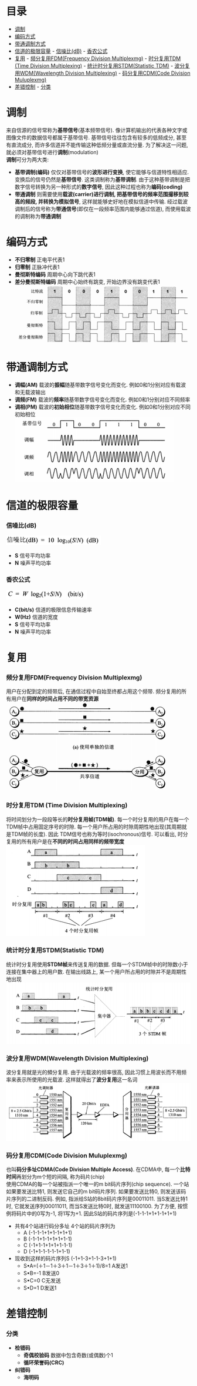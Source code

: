 # 目录
- [调制](#调制)
- [编码方式](#编码方式)
- [带通调制方式](#带通调制方式)
- [信道的极限容量](#信道的极限容量)
        - [信噪比(dB)](#信噪比db)
        - [香农公式](#香农公式)
- [复用](#复用)
        - [频分复用FDM(Frequency Division Multiplexmg)](#频分复用fdmfrequency-division-multiplexmg)
        - [时分复用TDM (Time Division Multiplexing)](#时分复用tdm-time-division-multiplexing)
        - [统计时分复用STDM(Statistic TDM)](#统计时分复用stdmstatistic-tdm)
        - [波分复用WDM(Wavelength Division Multiplexing)](#波分复用wdmwavelength-division-multiplexing)
        - [码分复用CDM(Code Division Muluplexmg)](#码分复用cdmcode-division-muluplexmg)
- [差错控制](#差错控制)
        - [分类](#分类)



<!-- = = = = = = = = = = = = = = = = = = = = = = = = = = = = = = = = = = = = = = = = = = = = = = = = = = = = = = = = = = = = -->
<!-- = = = = = = = = = = = = = = = = = = = = = = = = = = = = = = = = = = = = = = = = = = = = = = = = = = = = = = = = = = = = -->



# 调制
来自信源的信号常称为**基带信号**(基本频带信号). 像计算机输出的代表各种文字或图像文件的数据信号都属于基带信号. 基带信号往往包含有较多的低频成分, 甚至有直流成分, 而许多信道并不能传输这种低频分量或直流分量. 为了解决这一问题, 就必须对基带信号进行**调制**(modulation)  
**调制**可分为两大类:
* **基带调制(编码)** 仅仅对基带信号的**波形进行变换**, 使它能够与信道特性相适应. 变换后的信号仍然是**基带信号**. 这类调制称为**基带调制**. 由于这种基带调制是把数字信号转换为另一种形式的**数字信号**, 因此这种过程也称为**编码(coding)**
* **带通调制** 则需要使用**载波(carrier)**进行调制, 把基带信号的频率范围撮移到较高的频段, 并转换为**模拟信号**, 这样就能够史好地在模拟信道中传输. 经过载波调制后的信号称为**带通信号**(即仅在一段频率范围内能够通过信道), 而使用载波的调制称为**带通调制**



<!-- = = = = = = = = = = = = = = = = = = = = = = = = = = = = = = = = = = = = = = = = = = = = = = = = = = = = = = = = = = = = -->
<!-- = = = = = = = = = = = = = = = = = = = = = = = = = = = = = = = = = = = = = = = = = = = = = = = = = = = = = = = = = = = = -->



# 编码方式
* **不归零制** 正电平代表1
* **归零制** 正脉冲代表1
* **曼彻斯特编码** 周期中心向下跳代表1
* **差分曼彻斯特编码** 周期中心始终有跳变, 开始边界没有跳变代表1
![](src/coding.png)



<!-- = = = = = = = = = = = = = = = = = = = = = = = = = = = = = = = = = = = = = = = = = = = = = = = = = = = = = = = = = = = = -->
<!-- = = = = = = = = = = = = = = = = = = = = = = = = = = = = = = = = = = = = = = = = = = = = = = = = = = = = = = = = = = = = -->



# 带通调制方式
* **调幅(AM)** 载波的**振幅**随基带数字信号变化而变化. 例如0和1分别对应有载波和无载波输出
* **调频(FM)** 载波的**频率**随基带数字信号变化而变化. 例如0和1分别对应不同频率
* **调相(PM)** 载波的**初始相位**随基带数字信号变化而变化. 例如0和1分别对应不同初始相位
![](src/carrier.png)



<!-- = = = = = = = = = = = = = = = = = = = = = = = = = = = = = = = = = = = = = = = = = = = = = = = = = = = = = = = = = = = = -->
<!-- = = = = = = = = = = = = = = = = = = = = = = = = = = = = = = = = = = = = = = = = = = = = = = = = = = = = = = = = = = = = -->



# 信道的极限容量
### 信噪比(dB)  
![](src/xzb.png)
* **S** 信号平均功率
* **N** 噪声平均功率

### 香农公式  
![](src/shannon.png)
* **C(bit/s)** 信道的极限信息传输速率 
* **W(Hz)** 信道的宽度
* **S** 信号平均功率
* **N** 噪声平均功率



<!-- = = = = = = = = = = = = = = = = = = = = = = = = = = = = = = = = = = = = = = = = = = = = = = = = = = = = = = = = = = = = -->
<!-- = = = = = = = = = = = = = = = = = = = = = = = = = = = = = = = = = = = = = = = = = = = = = = = = = = = = = = = = = = = = -->



# 复用
### 频分复用FDM(Frequency Division Multiplexmg)
用户在分配到定的频带后, 在通信过程中自始至终都占用这个频带. 频分复用的所有用户在**同样的时间占用不同的带宽资源**
![](src/fdm.png)

### 时分复用TDM (Time Division Multiplexing)
将时间划分为一段段等长的**时分复用帧(TDM帧)**. 每一个时分复用的用户在每一个TDM帧中占用固定序号的时隙. 每一个用户所占用的时隙周期性地出现(其周期就是TDM帧的长度). 因此 TDM信号也称为等时(isochronous)信号. 可以看出, 时分复用的所有用户是在**不同的时间占用同样的频带宽度**  
![](src/tdm.png)

### 统计时分复用STDM(Statistic TDM)
统计时分复用使用**STDM帧**来传送复用的数据. 但每一个STDM帧中的时隙数小于连接在集中器上的用户数.  在输出线路上, 某一个用户所占用的时隙并不是周期性地出现  
![](src/stdm.png)

### 波分复用WDM(Wavelength Division Multiplexing)
波分复用就是光的頻分复用. 由于光载波的频率很高, 因此习惯上用波长而不用频率来表示所使用的光载波. 这样就得出了**波分复用**这一名词  
![](src/wdm.png)

### 码分复用CDM(Code Division Muluplexmg)
也叫**码分多址CDMA(Code Division Multiple Access)**. 在CDMA中, 每一个**比特时间**再划分为m个短的间隔, 称为码片(chip)  
使用CDMA的每一个站被指派一个唯一的m bit码片序列(chip sequence). 一个站如果要发送比特1, 则发送它自己的m bit码片序列. 如果要发送比特0, 则发送该码片序列的二进制反码. 例如, 指派给S站的8bit码片序列是00011011. 当S发送比特1时, 它就发送序列00011011, 而当S发送比特0时, 就发送11100100. 为了方便, 按惯例将码片中的0写为-1, 将1写为+1. 因此S站的码片序列是(-1-1-1+1+1-1+1+1)  
* 共有4个站进行码分多址 4个站的码片序列为
    * A (-1-1-1+1+1-1+1+1)
    * B (-1-1+1-1+1+1+1-1)
    * C (-1+1-1+1+1+1-1-1)
    * D (-1+1-1-1-1-1+1-1)
* 现收到这样的码片序列S (-1+1-3+1-1-3+1+1)
    * S•A=(＋1－1＋3＋1－1＋3＋1＋1)/8=1  A发送1
    * S•B=-1 B发送0
    * S•C=0  C无发送
    * S•D=1  D发送1



<!-- = = = = = = = = = = = = = = = = = = = = = = = = = = = = = = = = = = = = = = = = = = = = = = = = = = = = = = = = = = = = -->
<!-- = = = = = = = = = = = = = = = = = = = = = = = = = = = = = = = = = = = = = = = = = = = = = = = = = = = = = = = = = = = = -->



# 差错控制
### 分类
* **检错码**
    - **奇偶校验码** 数据中包含奇数(或偶数)个1
    - **循环荣誉码(CRC)** 
* **纠错码**
    - **海明码**
